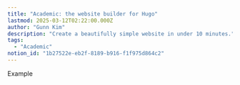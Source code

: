 ```yaml
---
title: "Academic: the website builder for Hugo"
lastmod: 2025-03-12T02:22:00.000Z
author: "Gunn Kim"
description: "Create a beautifully simple website in under 10 minutes."
tags:
  - "Academic"
notion_id: "1b27522e-eb2f-8189-b916-f1f975d864c2"
---
```


Example

